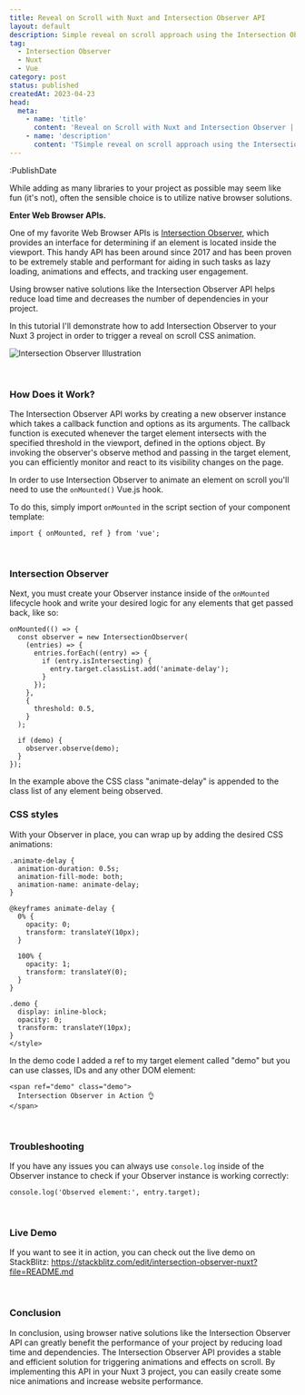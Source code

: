 ```yaml
---
title: Reveal on Scroll with Nuxt and Intersection Observer API
layout: default
description: Simple reveal on scroll approach using the Intersection Observer API.
tag: 
  - Intersection Observer
  - Nuxt
  - Vue
category: post
status: published
createdAt: 2023-04-23
head:  
  meta:    
    - name: 'title'      
      content: 'Reveal on Scroll with Nuxt and Intersection Observer | Michael Synan'    
    - name: 'description'      
      content: 'TSimple reveal on scroll approach using the Intersection Observer API.'    
---
```


:PublishDate

While adding as many libraries to your project as possible may seem like fun (it's not), often the sensible choice is to utilize native browser solutions.

**Enter Web Browser APIs.**

One of my favorite Web Browser APIs is [Intersection Observer](https://developer.mozilla.org/en-US/docs/Web/API/Intersection_Observer_API), which provides an interface for determining if an element is located inside the viewport. This handy API has been around since 2017 and has been proven to be extremely stable and performant for aiding in such tasks as lazy loading, animations and effects, and tracking user engagement. 

Using browser native solutions like the Intersection Observer API helps reduce load time and decreases the number of dependencies in your project. 

In this tutorial I'll demonstrate how to add Intersection Observer to your Nuxt 3 project in order to trigger a reveal on scroll CSS animation. 

![Intersection Observer Illustration](https://dev-to-uploads.s3.amazonaws.com/uploads/articles/j2k62v4bskvvgi1opm7q.png)

 
### How Does it Work? 

The Intersection Observer API works by creating a new observer instance which takes a callback function and options as its arguments. The callback function is executed whenever the target element intersects with the specified threshold in the viewport, defined in the options object. By invoking the observer's observe method and passing in the target element, you can efficiently monitor and react to its visibility changes on the page.

In order to use Intersection Observer to animate an element on scroll you'll need to use the `onMounted()` Vue.js hook. 

To do this, simply import `onMounted` in the script section of your component template:
```
import { onMounted, ref } from 'vue';
```
 
### Intersection Observer

Next, you must create your Observer instance inside of the `onMounted` lifecycle hook and write your desired logic for any elements that get passed back, like so:
```
onMounted(() => {
  const observer = new IntersectionObserver(
    (entries) => {
      entries.forEach((entry) => {
        if (entry.isIntersecting) {
          entry.target.classList.add('animate-delay');
        }
      });
    },
    {
      threshold: 0.5,
    }
  );

  if (demo) {
    observer.observe(demo);
  }
});
```
In the example above the CSS class "animate-delay" is appended to the class list of any element being observed.
 
### CSS styles

With your Observer in place, you can wrap up by adding the desired CSS animations:
```
.animate-delay {
  animation-duration: 0.5s;
  animation-fill-mode: both;
  animation-name: animate-delay;
}

@keyframes animate-delay {
  0% {
    opacity: 0;
    transform: translateY(10px);
  }

  100% {
    opacity: 1;
    transform: translateY(0);
  }
}

.demo {
  display: inline-block;
  opacity: 0;
  transform: translateY(10px);
}
</style>
```

In the demo code I added a ref to my target element called "demo" but you can use classes, IDs and any other DOM element:
```
<span ref="demo" class="demo">
  Intersection Observer in Action 👌
</span>
```
 
### Troubleshooting

If you have any issues you can always use `console.log` inside of the Observer instance to check if your Observer instance is working correctly: 
```
console.log('Observed element:', entry.target);
```
 
### Live Demo
If you want to see it in action, you can check out the live demo on StackBlitz: https://stackblitz.com/edit/intersection-observer-nuxt?file=README.md

 
### Conclusion 

In conclusion, using browser native solutions like the Intersection Observer API can greatly benefit the performance of your project by reducing load time and dependencies. The Intersection Observer API provides a stable and efficient solution for triggering animations and effects on scroll. By implementing this API in your Nuxt 3 project, you can easily create some nice animations and increase website performance. 
